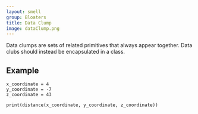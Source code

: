 ```yaml
---
layout: smell
group: Bloaters
title: Data Clump
image: dataClump.png
---
```

Data clumps are sets of related primitives that always appear together. Data clubs should instead be encapsulated in a class.
## Example
    x_coordinate = 4
    y_coordinate = -7
    z_coordinate = 43

    print(distance(x_coordinate, y_coordinate, z_coordinate))